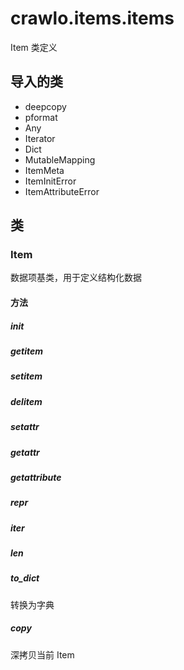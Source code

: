 # crawlo.items.items

Item 类定义

## 导入的类

- deepcopy
- pformat
- Any
- Iterator
- Dict
- MutableMapping
- ItemMeta
- ItemInitError
- ItemAttributeError

## 类

### Item
数据项基类，用于定义结构化数据

#### 方法

##### __init__

##### __getitem__

##### __setitem__

##### __delitem__

##### __setattr__

##### __getattr__

##### __getattribute__

##### __repr__

##### __iter__

##### __len__

##### to_dict
转换为字典

##### copy
深拷贝当前 Item
